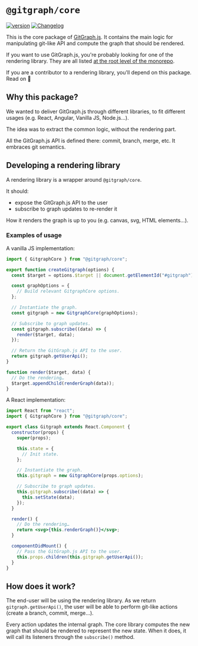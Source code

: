 # `@gitgraph/core`

[![version](https://img.shields.io/npm/v/@gitgraph/core.svg?logo=npm)](https://www.npmjs.com/package/@gitgraph/core)
[![Changelog](https://img.shields.io/badge/%F0%9F%93%94-changelog-CD9523.svg)](https://github.com/nicoespeon/gitgraph.js/blob/master/packages/gitgraph-core/CHANGELOG.md)

This is the core package of [GitGraph.js][gitgraph-repo]. It contains the main logic for manipulating git-like API and compute the graph that should be rendered.

If you want to use GitGraph.js, you're probably looking for one of the rendering library. They are all listed [at the root level of the monorepo][gitgraph-repo].

If you are a contributor to a rendering library, you'll depend on this package. Read on 🤠

## Why this package?

We wanted to deliver GitGraph.js through different libraries, to fit different usages (e.g. React, Angular, Vanilla JS, Node.js…).

The idea was to extract the common logic, without the rendering part.

All the GitGraph.js API is defined there: commit, branch, merge, etc. It embraces git semantics.

## Developing a rendering library

A rendering library is a wrapper around `@gitgraph/core`.

It should:

- expose the GitGraph.js API to the user
- subscribe to graph updates to re-render it

How it renders the graph is up to you (e.g. canvas, svg, HTML elements…).

### Examples of usage

A vanilla JS implementation:

```js
import { GitgraphCore } from "@gitgraph/core";

export function createGitgraph(options) {
  const $target = options.$target || document.getElementId("#gitgraph");

  const graphOptions = {
    // Build relevant GitgraphCore options.
  };

  // Instantiate the graph.
  const gitgraph = new GitgraphCore(graphOptions);

  // Subscribe to graph updates.
  const gitgraph.subscribe((data) => {
    render($target, data);
  });

  // Return the GitGraph.js API to the user.
  return gitgraph.getUserApi();
}

function render($target, data) {
  // Do the rendering…
  $target.appendChild(renderGraph(data));
}
```

A React implementation:

```jsx
import React from "react";
import { GitgraphCore } from "@gitgraph/core";

export class Gitgraph extends React.Component {
  constructor(props) {
    super(props);

    this.state = {
      // Init state.
    };

    // Instantiate the graph.
    this.gitgraph = new GitgraphCore(props.options);

    // Subscribe to graph updates.
    this.gitgraph.subscribe((data) => {
      this.setState(data);
    });
  }

  render() {
    // Do the rendering…
    return <svg>{this.renderGraph()}</svg>;
  }

  componentDidMount() {
    // Pass the GitGraph.js API to the user.
    this.props.children(this.gitgraph.getUserApi());
  }
}
```

## How does it work?

The end-user will be using the rendering library. As we return `gitgraph.getUserApi()`, the user will be able to perform git-like actions (create a branch, commit, merge…).

Every action updates the internal graph. The core library computes the new graph that should be rendered to represent the new state. When it does, it will call its listeners through the `subscribe()` method.

[gitgraph-repo]: https://github.com/nicoespeon/gitgraph.js/

